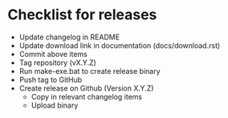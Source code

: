 # Checklist for releases

- Update changelog in README
- Update download link in documentation (docs/download.rst)
- Commit above items
- Tag repository (vX.Y.Z)
- Run make-exe.bat to create release binary
- Push tag to GitHub
- Create release on Github (Version X.Y.Z)
  - Copy in relevant changelog items
  - Upload binary
